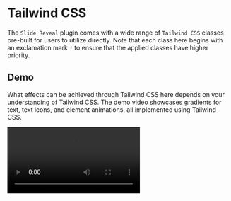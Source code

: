 # Tailwind CSS

The `Slide Reveal` plugin comes with a wide range of `Tailwind CSS` classes pre-built for users to utilize directly. Note that each class here begins with an exclamation mark `!` to ensure that the applied classes have higher priority.

## Demo

What effects can be achieved through Tailwind CSS here depends on your understanding of Tailwind CSS. The demo video showcases gradients for text, text icons, and element animations, all implemented using Tailwind CSS.

<video controls="controls" src="/assets/screencast/tailwindcss.mp4" />
